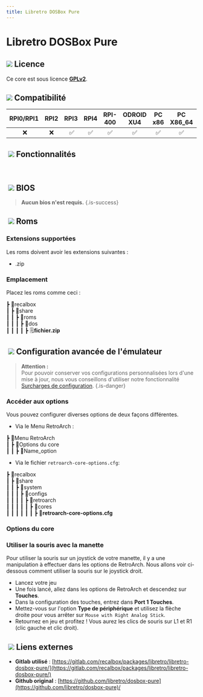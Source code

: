 ```yaml
---
title: Libretro DOSBox Pure
---
```


# Libretro DOSBox Pure



## ![](/migration-images/emulateurs/ordinosaures/dos/gerald-g-parchment-background-or-border-5.svg) Licence <a id="licence"></a>

​Ce core est sous licence [**GPLv2**](https://gitlab.com/recalbox/packages/libretro/libretro-dosbox-pure/-/blob/main/LICENSE).

## ![](/migration-images/emulateurs/ordinosaures/dos/compatibility.png) Compatibilité <a id="compatibilite"></a>

| RPI0/RPI1 | RPI2 | RPI3 | RPI4 | RPI-400 | ODROID XU4 | PC x86 | PC X86\_64 | ODROID GO |
| :---: | :---: | :---: | :---: | :---: | :---: | :---: | :---: | :---: |
| ​ ❌ | ❌​ | ​ ✅ | ✅ | ​✅ | ✅​ | ​✅ | ​✅ | ✅​ |

## ​ ![](/migration-images/emulateurs/ordinosaures/dos/cogwheel-145804_640.png) Fonctionnalités <a id="fonctionnalites"></a>

​

## ​ ![](/migration-images/emulateurs/ordinosaures/dos/tqfp32.svg) BIOS <a id="bios"></a>


>**Aucun bios n'est requis.**
{.is-success}

## ​ ![](/migration-images/emulateurs/ordinosaures/dos/rom-30098_640.png) Roms <a id="roms"></a>

### **Extensions supportées**

Les roms doivent avoir les extensions suivantes :

* .zip

### **Emplacement**

Placez les roms comme ceci : 

┣ 📁recalbox  
┃ ┣ 📁share  
┃ ┃ ┣ 📁roms  
┃ ┃ ┃ ┣ 📁dos  
┃ ┃ ┃ ┃ ┣ 🗒**fichier.zip**  

## ​ ![](/migration-images/emulateurs/ordinosaures/dos/hammer-28636_640.png) Configuration avancée de l'émulateur <a id="configuration-avancee-de-lemulateur"></a>


>**Attention :**  
>Pour pouvoir conserver vos configurations personnalisées lors d'une mise à jour, nous vous conseillons d'utiliser notre fonctionnalité [Surcharges de configuration](/fr/usage-avance/surcharge-de-configuration).
{.is-danger}

### Accéder aux options

Vous pouvez configurer diverses options de deux façons différentes.

* Via le Menu RetroArch :

┣ 📁Menu RetroArch  
┃ ┣ 📁Options du core  
┃ ┃ ┣ 🧩Name\_option  

* Via le fichier `retroarch-core-options.cfg`:

┣ 📁recalbox  
┃ ┣ 📁share  
┃ ┃ ┣ 📁system  
┃ ┃ ┃ ┣ 📁configs  
┃ ┃ ┃ ┃ ┣ 📁retroarch  
┃ ┃ ┃ ┃ ┃ ┣ 📁cores  
┃ ┃ ┃ ┃ ┃ ┃ ┣ 🧩**retroarch-core-options.cfg**  

### Options du core

### ​Utiliser la souris avec la manette

Pour utiliser la souris sur un joystick de votre manette, il y a une manipulation à effectuer dans les options de RetroArch. Nous allons voir ci-dessous comment utiliser la souris sur le joystick droit.

* Lancez votre jeu
* Une fois lancé, allez dans les options de RetroArch et descendez sur **Touches**.
* Dans la configuration des touches, entrez dans **Port 1 Touches**.
* Mettez-vous sur l'option **Type de périphérique** et utilisez la flèche droite pour vous arrêter sur `Mouse with Right Analog Stick`.
* Retournez en jeu et profitez ! Vous aurez les clics de souris sur L1 et R1 \(clic gauche et clic droit\).

## ​ ![](/migration-images/emulateurs/ordinosaures/dos/kisspng-web-development-world-wide-web-computer-icons-webs-world-wide-web-icon-png-5ab05c24477216.4540070115215073642927.png) Liens externes <a id="liens-externes"></a>

* **Gitlab utilisé** : [https://gitlab.com/recalbox/packages/libretro/libretro-dosbox-pure/](https://gitlab.com/recalbox/packages/libretro/libretro-dosbox-pure/)
* **Github original** : [https://github.com/libretro/dosbox-pure](https://github.com/libretro/dosbox-pure)/

